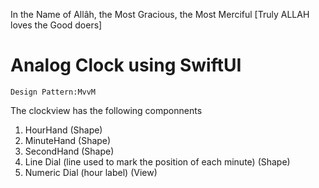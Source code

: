 In the Name of Allâh, the Most Gracious, the Most Merciful
[Truly ALLAH loves the Good doers]

# Analog Clock using SwiftUI

```Design Pattern:MvvM```

The clockview has the following componnents
1. HourHand (Shape)
2. MinuteHand (Shape)
3. SecondHand (Shape)
4. Line Dial (line used to mark the position of each minute) (Shape)
5. Numeric Dial (hour label) (View)
